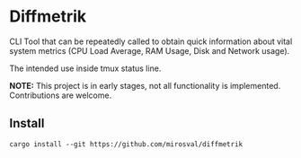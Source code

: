 # Diffmetrik

CLI Tool that can be repeatedly called to obtain quick information about vital system metrics (CPU Load Average, RAM Usage, Disk and Network usage).

The intended use inside tmux status line.

__NOTE:__ This project is in early stages, not all functionality is implemented. Contributions are welcome.

## Install

```shell
cargo install --git https://github.com/mirosval/diffmetrik
```
